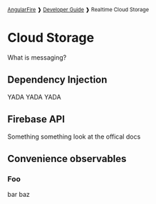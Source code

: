 <small>
<a href="https://github.com/angular/angularfire">AngularFire</a> &#10097; <a href="../README.md#developer-guide">Developer Guide</a> &#10097; Realtime Cloud Storage
</small>

# Cloud Storage

What is messaging?

## Dependency Injection

YADA YADA YADA

## Firebase API

Something something look at the offical docs

## Convenience observables

### Foo

bar baz